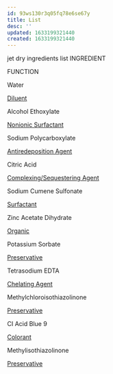 ```yaml
---
id: 93ws130r3q05fq78e6se67y
title: List
desc: ''
updated: 1633199321440
created: 1633199321440
---
```


jet dry ingredients list
INGREDIENT

FUNCTION

Water

[Diluent](http://www.rbnainfo.com/product.php?productLineId=654#)

Alcohol Ethoxylate

[Nonionic Surfactant](http://www.rbnainfo.com/product.php?productLineId=654#)

Sodium Polycarboxylate

[Antiredeposition Agent](http://www.rbnainfo.com/product.php?productLineId=654#)

Citric Acid

[Complexing/Sequestering Agent](http://www.rbnainfo.com/product.php?productLineId=654#)

Sodium Cumene Sulfonate

[Surfactant](http://www.rbnainfo.com/product.php?productLineId=654#)

Zinc Acetate Dihydrate

[Organic](http://www.rbnainfo.com/product.php?productLineId=654#)

Potassium Sorbate

[Preservative](http://www.rbnainfo.com/product.php?productLineId=654#)

Tetrasodium EDTA

[Chelating Agent](http://www.rbnainfo.com/product.php?productLineId=654#)

Methylchloroisothiazolinone

[Preservative](http://www.rbnainfo.com/product.php?productLineId=654#)

CI Acid Blue 9

[Colorant](http://www.rbnainfo.com/product.php?productLineId=654#)

Methylisothiazolinone

[Preservative](http://www.rbnainfo.com/product.php?productLineId=654#)
